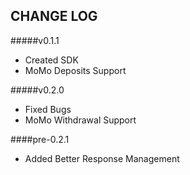 ## CHANGE LOG

#####v0.1.1
* Created SDK
* MoMo Deposits Support

#####v0.2.0
* Fixed Bugs
* MoMo Withdrawal Support

####pre-0.2.1
* Added Better Response Management
